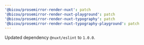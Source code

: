 ```yaml
---
'@bicou/prosemirror-render-nuxt': patch
'@bicou/prosemirror-render-nuxt-playground': patch
'@bicou/prosemirror-render-nuxt-typography': patch
'@bicou/prosemirror-render-nuxt-typography-playground': patch
---
```


Updated dependency `@nuxt/eslint` to `1.0.0`.
